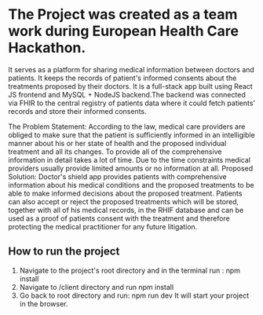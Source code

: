 # The Project was created as a team work during European Health Care Hackathon.
It serves as a platform for sharing medical information between doctors and patients. It keeps the records of patient's informed consents about the treatments proposed by their doctors. It is a full-stack app built using React JS frontend and MySQL + NodeJS backend.The backend was connected via FHIR to the central registry of patients data where it could fetch patients’ records and store their informed consents.

The Problem Statement: According to the law, medical care providers are obliged to make sure that the patient is sufficiently informed in an intelligible manner about his or her state of health and the proposed individual treatment and all its changes. To provide all of the comprehensive information in detail takes a lot of time. Due to the time constraints medical providers usually provide limited amounts or no information at all.
Proposed Solution: Doctor's shield app provides patients with comprehensive information about his medical conditions and the proposed treatments to be able to make informed decisions about the proposed treatment. Patients can also accept or reject the proposed treatments which will be stored, together with all of his medical records, in the RHIF database and can be used as a proof of patients consent with the treatment and therefore protecting the medical practitioner for any future litigation.

## How to run the project

1. Navigate to the project's root directory and in the terminal run :
   npm install
2. Navigate to /client directory and run
   npm install
3. Go back to root directory and run:
   npm run dev
   It will start your project in the browser.
